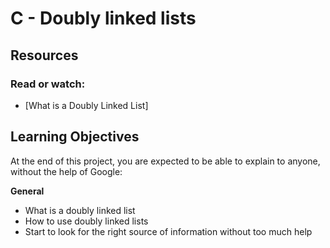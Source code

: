 # C - Doubly linked lists

## Resources
### Read or watch:

 * [What is a Doubly Linked List]

## Learning Objectives

At the end of this project, you are expected to be able to explain to anyone, without the help of Google:

**General**

 * What is a doubly linked list
 * How to use doubly linked lists
 * Start to look for the right source of information without too much help
